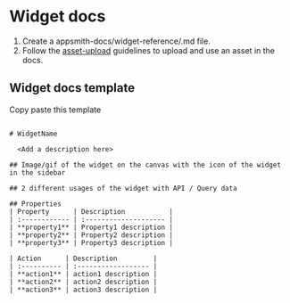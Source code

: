 # Widget docs
1. Create a appsmith-docs/widget-reference/<widget>.md file.
2. Follow the [asset-upload](UploadingAssets.md) guidelines to upload and use an asset in the docs.

## Widget docs template
Copy paste this template 
```

# WidgetName

  <Add a description here>

## Image/gif of the widget on the canvas with the icon of the widget in the sidebar

## 2 different usages of the widget with API / Query data

## Properties
| Property      | Description           |
| :------------ | :-------------------- |
| **property1** | Property1 description |
| **property2** | Property2 description |
| **property3** | Property3 description |

| Action      | Description         |
| :---------- | :------------------ |
| **action1** | action1 description |
| **action2** | action2 description |
| **action3** | action3 description |
```

